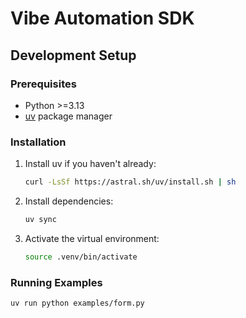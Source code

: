 # Vibe Automation SDK

## Development Setup

### Prerequisites
- Python >=3.13
- [uv](https://docs.astral.sh/uv/) package manager

### Installation

1. Install uv if you haven't already:
   ```bash
   curl -LsSf https://astral.sh/uv/install.sh | sh
   ```

2. Install dependencies:
   ```bash
   uv sync
   ```

3. Activate the virtual environment:
   ```bash
   source .venv/bin/activate
   ```

### Running Examples

```bash
uv run python examples/form.py
```
